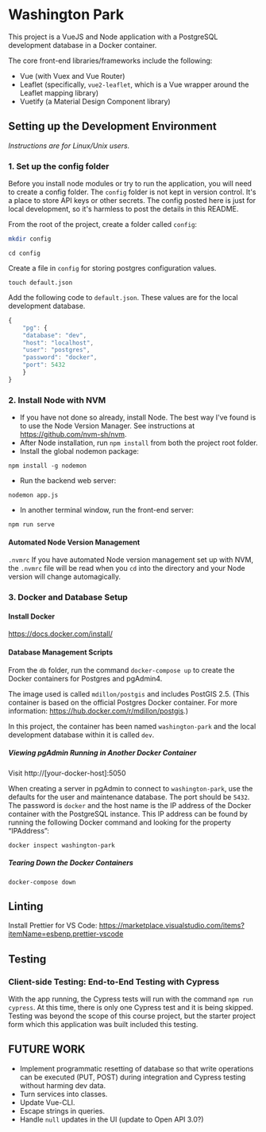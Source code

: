 # Washington Park

This project is a VueJS and Node application with a PostgreSQL development database in a Docker container.

The core front-end libraries/frameworks include the following:

- Vue (with Vuex and Vue Router)
- Leaflet (specifically, `vue2-leaflet`, which is a Vue wrapper around the Leaflet mapping library)
- Vuetify (a Material Design Component library)

## Setting up the Development Environment

_Instructions are for Linux/Unix users._

### 1. Set up the config folder

Before you install node modules or try to run the application, you will need to create a config folder. The `config` folder is not kept in version control. It's a place to store API keys or other secrets. The config posted here is just for local development, so it's harmless to post the details in this README. 

From the root of the project, create a folder called `config`:

```bash
mkdir config
```

```
cd config
```

Create a file in `config` for storing postgres configuration values.

```
touch default.json
```

Add the following code to `default.json`. These values are for the local development database.

```javascript
{
    "pg": {
    "database": "dev",
    "host": "localhost",
    "user": "postgres",
    "password": "docker",
    "port": 5432
    }
}
```

### 2. Install Node with NVM

- If you have not done so already, install Node. The best way I've found is to use the Node Version Manager. See instructions at https://github.com/nvm-sh/nvm.
- After Node installation, run `npm install` from both the project root folder.
- Install the global nodemon package:

```
npm install -g nodemon
```

- Run the backend web server:

```
nodemon app.js
```

- In another terminal window, run the front-end server:

```
npm run serve
```

#### Automated Node Version Management

`.nvmrc` If you have automated Node version management set up with NVM, the `.nvmrc` file will be read when you `cd` into the directory and your Node version will change automagically.

### 3. Docker and Database Setup

#### Install Docker

https://docs.docker.com/install/

#### Database Management Scripts

From the `db` folder, run the command `docker-compose up` to create the Docker containers for Postgres and pgAdmin4.

The image used is called `mdillon/postgis` and includes PostGIS 2.5. (This container is based on the official Postgres Docker container. For more information: https://hub.docker.com/r/mdillon/postgis.)

In this project, the container has been named `washington-park` and the local development database within it is called `dev`.

##### Viewing pgAdmin Running in Another Docker Container

Visit http://[your-docker-host]:5050

When creating a server in pgAdmin to connect to `washington-park`, use the defaults for the user and maintenance database. The port should be `5432`. The password is `docker` and the host name is the IP address of the Docker container with the PostgreSQL instance. This IP address can be found by running the following Docker command and looking for the property “IPAddress”:

```
docker inspect washington-park
```

##### Tearing Down the Docker Containers

```
docker-compose down
```

## Linting

Install Prettier for VS Code: https://marketplace.visualstudio.com/items?itemName=esbenp.prettier-vscode

## Testing

### Client-side Testing: End-to-End Testing with Cypress

With the app running, the Cypress tests will run with the command `npm run cypress`.
At this time, there is only one Cypress test and it is being skipped. Testing was beyond the scope of this course project, but the starter project form which this application was built included this testing.

## FUTURE WORK

- Implement programmatic resetting of database so that write operations can be executed (PUT, POST) during integration and Cypress testing without harming dev data.
- Turn services into classes.
- Update Vue-CLI.
- Escape strings in queries.
- Handle `null` updates in the UI (update to Open API 3.0?)
